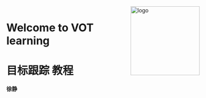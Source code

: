 <img src="_media/icon.svg" align="right" alt="logo" height="180" width="180" />


# Welcome to VOT learning
# 目标跟踪 教程

**徐静**


